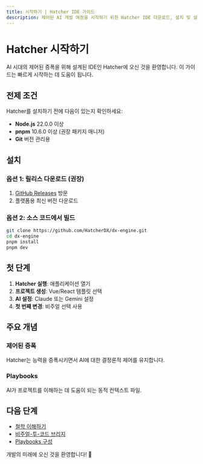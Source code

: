 ```yaml
---
title: 시작하기 | Hatcher IDE 가이드
description: 제어된 AI 개발 여정을 시작하기 위한 Hatcher IDE 다운로드, 설치 및 설정에 대한 완전한 가이드
---
```


# Hatcher 시작하기

AI 시대의 제어된 증폭을 위해 설계된 IDE인 Hatcher에 오신 것을 환영합니다. 이 가이드는 빠르게 시작하는 데 도움이 됩니다.

## 전제 조건

Hatcher를 설치하기 전에 다음이 있는지 확인하세요:

- **Node.js** 22.0.0 이상
- **pnpm** 10.6.0 이상 (권장 패키지 매니저)
- **Git** 버전 관리용

## 설치

### 옵션 1: 릴리스 다운로드 (권장)

1. [GitHub Releases](https://github.com/HatcherDX/dx-engine/releases) 방문
2. 플랫폼용 최신 버전 다운로드

### 옵션 2: 소스 코드에서 빌드

```bash
git clone https://github.com/HatcherDX/dx-engine.git
cd dx-engine
pnpm install
pnpm dev
```

## 첫 단계

1. **Hatcher 실행**: 애플리케이션 열기
2. **프로젝트 생성**: Vue/React 템플릿 선택
3. **AI 설정**: Claude 또는 Gemini 설정
4. **첫 번째 변경**: 비주얼 선택 사용

## 주요 개념

### 제어된 증폭

Hatcher는 능력을 증폭시키면서 AI에 대한 결정론적 제어를 유지합니다.

### Playbooks

AI가 프로젝트를 이해하는 데 도움이 되는 동적 컨텍스트 파일.

## 다음 단계

- [철학 이해하기](/ko/philosophy)
- [비주얼-투-코드 브리지](/ko/visual-to-code)
- [Playbooks 구성](/ko/playbooks)

개발의 미래에 오신 것을 환영합니다! 🚀
